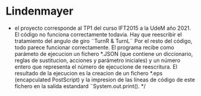 # Lindenmayer
* el proyecto corresponde al TP1 del curso IFT2015 a la UdeM año 2021. El código no funciona correctamente todavia. Hay que reescribir el tratamiento del angulo de giro ¨TurnR & TurnL¨ Por el resto del código, todo parece funcionar correctamente. El programa recibe como parámeto de ejecucion un fichero *.JSON (que contiene un diccionario, reglas de sustitucion, acciones y parámetro iniciales) y un número entero que representa el número de ejecucione de reescritura. El resultado de la ejecucion es la creacion de un fichero *.eps (encapculated PostScript) y la impresion de las líneas de código de este fichero en la salida estandard ¨System.out.print(). */
